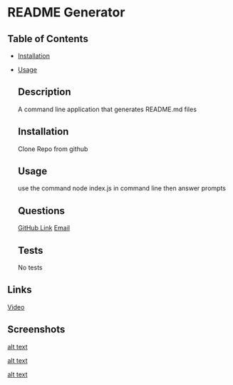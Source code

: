 # README Generator

  ## Table of Contents
* [Installation](#installation)
* [Usage](#usage)


  ## Description
  A command line application that generates README.md files

  ## Installation
  Clone Repo from github

  ## Usage
  use the command node index.js in command line then answer prompts

  ## Questions
  [GitHub Link](https://github.com/JonnyFaulkner)
  [Email](jonnyfaulkner21@gmail.com)

  ## Tests
  No tests

## Links
[Video](https://drive.google.com/file/d/1k-qYA3vOBLDdXsuiimYXhF02k865fdnP/view)

## Screenshots
[alt text](./images/Screenshot-1)

[alt text](./images/Screenshot-2)

[alt text](./images/Screenshot-3)
